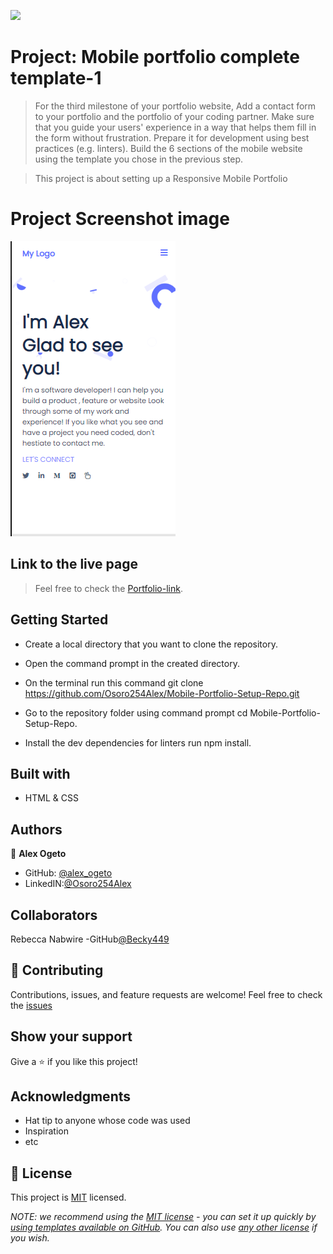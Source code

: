 ![](https://img.shields.io/badge/Microverse-blueviolet)

# Project: Mobile portfolio complete template-1

> For the third milestone of your portfolio website,
> Add a contact form to your portfolio and the portfolio of your coding partner.
> Make sure that you guide your users' experience in a way that helps them fill in the form without frustration.
> Prepare it for development using best practices (e.g. linters).
> Build the 6 sections of the mobile website using the template you chose in the previous step.

> This project is about setting up a Responsive Mobile Portfolio

# Project Screenshot image
![](./portfolio-images/Screenshot-Portfolio.png)

## Link to the live page

> Feel free to check the [Portfolio-link](https://osoro254alex.github.io/Mobile-Portfolio-Setup-Repo/).

## Getting Started

- Create a local directory that you want to clone the repository.

- Open the command prompt in the created directory.

- On the terminal run this command git clone https://github.com/Osoro254Alex/Mobile-Portfolio-Setup-Repo.git

- Go to the repository folder using command prompt cd Mobile-Portfolio-Setup-Repo.

- Install the dev dependencies for linters run npm install.

## Built with

- HTML & CSS

## Authors

👤 **Alex Ogeto**

- GitHub: [@alex_ogeto](https://github.com/Osoro254Alex)
- LinkedIN:[@Osoro254Alex](https://www.linkedin.com/feed/)

## Collaborators
Rebecca Nabwire
-GitHub[@Becky449](https://github.com/Becky449)

## 🤝 Contributing

Contributions, issues, and feature requests are welcome!
Feel free to check the [issues](https://github.com/Osoro254Alex/Mobile-Portfolio-Setup-Repo/issues)

## Show your support

Give a ⭐️ if you like this project!

## Acknowledgments

- Hat tip to anyone whose code was used
- Inspiration
- etc

## 📝 License

This project is [MIT](./LICENSE) licensed.

_NOTE: we recommend using the [MIT license](https://choosealicense.com/licenses/mit/) - you can set it up quickly by [using templates available on GitHub](https://docs.github.com/en/communities/setting-up-your-project-for-healthy-contributions/adding-a-license-to-a-repository). You can also use [any other license](https://choosealicense.com/licenses/) if you wish._

